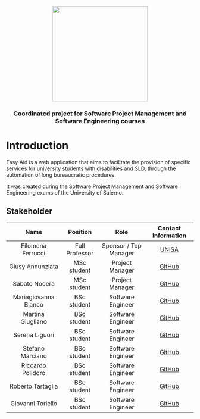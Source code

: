 <div align = "center">
  <img src = "https://user-images.githubusercontent.com/52103278/148703523-ed4ac378-3131-4d2a-976d-c6cf383989f6.png" width = "256" heigth = "256">
  <h3>
    Coordinated project for Software Project Management and Software Engineering courses
  </h3>
</div>

#  Introduction

Easy Aid is a web application that aims to facilitate the provision of specific services for university students with disabilities and SLD, through the automation of long bureaucratic procedures.

It was created during the Software Project Management and Software Engineering exams of the University of Salerno.

## Stakeholder	 
<div align="center">
  
|Name|Position|Role|Contact Information|
|:-: |:-: |:-: |:-: |
|Filomena Ferrucci|Full Professor|Sponsor / Top Manager|<a href="https://docenti.unisa.it/001775/en/home">UNISA</a>|
|Giusy Annunziata|MSc student|Project Manager|<a href="https://github.com/GiusyAnn">GitHub</a>|
|Sabato Nocera|MSc student|Project Manager|<a href="https://github.com/sabato-nocera">GitHub</a>|
|Mariagiovanna Bianco|BSc student|Software Engineer|<a href="https://github.com/Mariagiovanna46">GitHub</a>|
|Martina Giugliano|BSc student|Software Engineer|<a href="https://github.com/Martina1509">GitHub</a>|
|Serena Liguori|BSc student|Software Engineer|<a href="https://github.com/serenaliguori">GitHub</a>|
|Stefano Marciano|BSc student|Software Engineer|<a href="https://github.com/Stefanomarciano">GitHub</a>|
|Riccardo Polidoro|BSc student|Software Engineer|<a href="https://github.com/rikon311">GitHub</a>|
|Roberto Tartaglia|BSc student|Software Engineer|<a href="https://github.com/SePhiRoTh-exe">GitHub</a>|
|Giovanni Toriello|BSc student|Software Engineer|<a href="https://github.com/giovanni-toriello">GitHub</a>|
  
</div>


